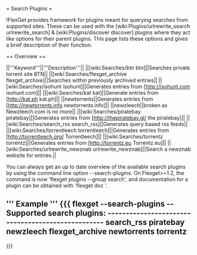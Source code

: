 = Search Plugins =

!FlexGet provides framework for plugins meant for querying searches from supported sites. These can be used with the [wiki:Plugins/urlrewrite_search urlrewrite_search] & [wiki:Plugins/discover discover] plugins where they act like options for their parent plugins. This page lists these options and gives a brief description of their function.


== Overview == 

||'''Keyword'''||'''Description'''||
||[wiki:Searches/btn btn]||Searches private torrent site BTN||
||[wiki:Searches/flexget_archive flexget_archive]||Searches within previously archived entries||
||[wiki:Searches/isohunt isohunt]||Generates entries from [http://isohunt.com isohunt.com]||
||[wiki:Searches/kat kat]||Generate entries from [http://kat.ph kat.ph]||
||newtorrents||Generates entries from [http://newtorrents.info newtorrents.info]||
||newzleech||broken as Newzleech.com is no more||
||[wiki:Searches/piratebay piratebay]||Generates entries from [http://thepiratebay.gl/ the piratebay]||
||[wiki:Searches/search_rss search_rss]||Generates query based rss feeds||
||[wiki:Searches/torrentleech torrentleech]||Generates entries from [http://torrentleech.org/ Torrentleech]||
||[wiki:Searches/torrentz torrentz]||Generates entries from [http://torrentz.eu Torrentz.eu]||
||[wiki:Searches/urlrewrite_newznab urlrewrite_newznab]||Search a newznab website for entries.||

You can always get an up to date overview of the available search plugins by using the command line option --search-plugins. On Flexget>=1.2, the command is now 'flexget plugins --group search', and documentation for a plugin can be obtained with 'flexget doc <plugin-name>'.

''' Example '''
{{{
flexget --search-plugins
-- Supported search plugins: --------------------------------------------------
 search_rss
 piratebay
 newzleech
 flexget_archive
 newtorrents
 torrentz
-------------------------------------------------------------------------------
}}}